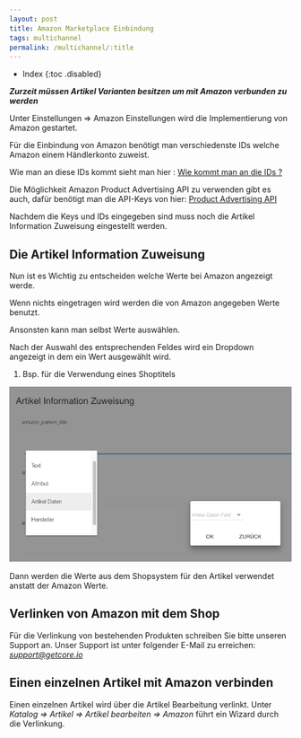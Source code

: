 ```yaml
---
layout: post
title: Amazon Marketplace Einbindung
tags: multichannel
permalink: /multichannel/:title
---
```



+ Index
{:toc .disabled}


***Zurzeit  müssen Artikel Varianten besitzen um mit Amazon verbunden zu werden***


Unter Einstellungen => Amazon Einstellungen wird die Implementierung von Amazon gestartet.


Für die Einbindung von Amazon benötigt man verschiedenste IDs welche Amazon einem Händlerkonto zuweist.


Wie man an diese IDs kommt sieht man hier : [Wie kommt man an die IDs ?][1]


Die Möglichkeit Amazon Product Advertising API zu verwenden gibt es auch, dafür benötigt man die API-Keys von hier: [Product Advertising API][2]


Nachdem die Keys und IDs eingegeben sind muss noch die Artikel Information Zuweisung eingestellt werden.


## Die Artikel Information Zuweisung


Nun ist es Wichtig zu entscheiden welche Werte bei Amazon angezeigt werde.


Wenn nichts eingetragen wird werden die von Amazon angegeben Werte benutzt.


Ansonsten kann man selbst Werte auswählen.


Nach der Auswahl des entsprechenden Feldes wird ein Dropdown angezeigt in dem ein Wert ausgewählt wird.


1. Bsp. für die Verwendung eines Shoptitels


![dropdown][img1]


Dann werden die Werte aus dem Shopsystem für den Artikel verwendet anstatt der Amazon Werte.


## Verlinken von Amazon mit dem Shop


Für die Verlinkung von bestehenden Produkten schreiben Sie bitte unseren Support an.
Unser Support ist unter folgender E-Mail zu erreichen: *support@getcore.io*


## Einen einzelnen Artikel mit Amazon verbinden


Einen einzelnen Artikel wird über die Artikel Bearbeitung verlinkt. Unter  *Katalog => Artikel => Artikel bearbeiten => Amazon* führt ein Wizard durch  die Verlinkung.




[1]: https://developer.amazonservices.de/gp/mws/faq.html
[2]: https://partnernet.amazon.de/gp/advertising/api/detail/main.html
[img1]: /img/multichannel/amazon_dropdown.png
